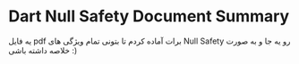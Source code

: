 # Dart Null Safety Document Summary

یه فایل pdf برات آماده کردم تا بتونی تمام ویژگی های Null Safety رو یه جا و به صورت خلاصه داشته باشی :)
